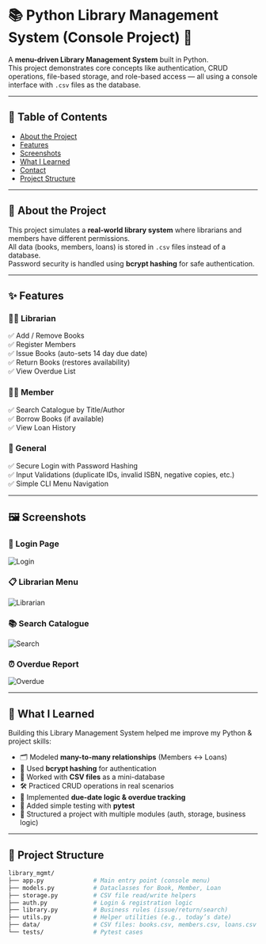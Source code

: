 # 📚 Python Library Management System (Console Project) 🚀  

A **menu-driven Library Management System** built in Python.  
This project demonstrates core concepts like authentication, CRUD operations, file-based storage, and role-based access — all using a console interface with `.csv` files as the database.  

---

## 📌 Table of Contents  
- [About the Project](#about-the-project)  
- [Features](#features)  
- [Screenshots](#screenshots)  
- [What I Learned](#what-i-learned)  
- [Contact](#contact)  
- [Project Structure](#project-structure)  

---

## 📖 About the Project  

This project simulates a **real-world library system** where librarians and members have different permissions.  
All data (books, members, loans) is stored in `.csv` files instead of a database.  
Password security is handled using **bcrypt hashing** for safe authentication.  

---

## ✨ Features  

### 👩‍🏫 Librarian  
✅ Add / Remove Books  
✅ Register Members  
✅ Issue Books (auto-sets 14 day due date)  
✅ Return Books (restores availability)  
✅ View Overdue List  

### 👨‍🎓 Member  
✅ Search Catalogue by Title/Author  
✅ Borrow Books (if available)  
✅ View Loan History  

### 🔐 General  
✅ Secure Login with Password Hashing  
✅ Input Validations (duplicate IDs, invalid ISBN, negative copies, etc.)  
✅ Simple CLI Menu Navigation  

---

## 🖼️ Screenshots  

### 🔐 Login Page  
![Login](screenshots/login.png)  

### 📋 Librarian Menu  
![Librarian](screenshots/librarian.png)  

### 📚 Search Catalogue  
![Search](screenshots/search.png)  

### ⏰ Overdue Report  
![Overdue](screenshots/overdue.png)  

---

## 📘 What I Learned  

Building this Library Management System helped me improve my Python & project skills:  

- 🗂️ Modeled **many-to-many relationships** (Members ↔ Loans)  
- 🔐 Used **bcrypt hashing** for authentication  
- 📁 Worked with **CSV files** as a mini-database  
- 🛠️ Practiced CRUD operations in real scenarios  
- 🔄 Implemented **due-date logic & overdue tracking**  
- 🧪 Added simple testing with **pytest**  
- 🎯 Structured a project with multiple modules (auth, storage, business logic)  

---

## 📂 Project Structure  

```bash
library_mgmt/
├── app.py              # Main entry point (console menu)
├── models.py           # Dataclasses for Book, Member, Loan
├── storage.py          # CSV file read/write helpers
├── auth.py             # Login & registration logic
├── library.py          # Business rules (issue/return/search)
├── utils.py            # Helper utilities (e.g., today’s date)
├── data/               # CSV files: books.csv, members.csv, loans.csv
└── tests/              # Pytest cases
